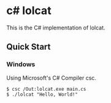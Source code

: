 # c# lolcat

This is the C# implementation of lolcat. 

## Quick Start

### Windows

Using Microsoft's C# Compiler csc.

```console
$ csc /Out:lolcat.exe main.cs
$ ./lolcat "Hello, World!"
```